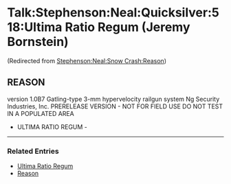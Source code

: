 
# Talk:Stephenson:Neal:Quicksilver:518:Ultima Ratio Regum (Jeremy Bornstein)

(Redirected from [Stephenson:Neal:Snow Crash:Reason](/stephenson-neal-snow-crash-reason))

## REASON


version 1.0B7
Gatling-type 3-mm hypervelocity railgun system
Ng Security Industries, Inc.
PRERELEASE VERSION - NOT FOR FIELD USE
DO NOT TEST IN A POPULATED AREA
- ULTIMA RATIO REGUM­ -


---


### Related Entries


* [Ultima Ratio Regum](/ultima-ratio-regum)
* [Reason](/reason)
